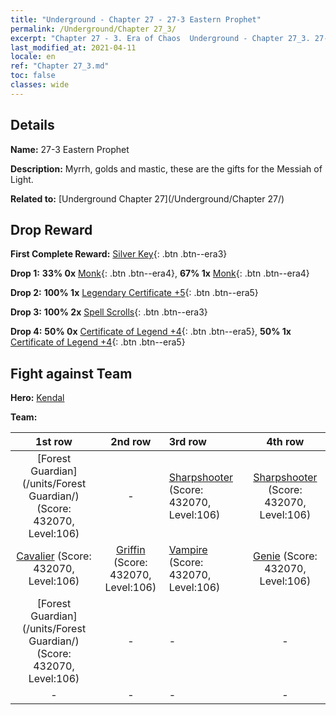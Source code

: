 ```yaml
---
title: "Underground - Chapter 27 - 27-3 Eastern Prophet"
permalink: /Underground/Chapter 27_3/
excerpt: "Chapter 27 - 3. Era of Chaos  Underground - Chapter 27_3. 27-3 Eastern Prophet"
last_modified_at: 2021-04-11
locale: en
ref: "Chapter 27_3.md"
toc: false
classes: wide
---
```


## Details

 **Name:** 27-3 Eastern Prophet

 **Description:** Myrrh, golds and mastic, these are the gifts for the Messiah of Light.

 **Related to:** [Underground Chapter 27](/Underground/Chapter 27/)

## Drop Reward

 **First Complete Reward:** [Silver Key](/Items/con_693/){: .btn .btn--era3}

 **Drop 1:** **33% 0x** [Monk](/Items/unt_194/){: .btn .btn--era4}, **67% 1x** [Monk](/Items/unt_194/){: .btn .btn--era4}

 **Drop 2:** **100% 1x** [Legendary Certificate +5](/Items/mat_102/){: .btn .btn--era5}

 **Drop 3:** **100% 2x** [Spell Scrolls](/Items/con_694/){: .btn .btn--era3}

 **Drop 4:** **50% 0x** [Certificate of Legend +4](/Items/mat_95/){: .btn .btn--era5}, **50% 1x** [Certificate of Legend +4](/Items/mat_95/){: .btn .btn--era5}


## Fight against Team
 **Hero:** [Kendal](/heroes/Kendal/)

 **Team:**


  | 1st row | 2nd row | 3rd row | 4th row |
  |:----:|:----:|:----|:----:|
  | [Forest Guardian](/units/Forest Guardian/) (Score: 432070, Level:106)  | - | [Sharpshooter](/units/Sharpshooter/) (Score: 432070, Level:106)  | [Sharpshooter](/units/Sharpshooter/) (Score: 432070, Level:106)  |
  | [Cavalier](/units/Cavalier/) (Score: 432070, Level:106)  | [Griffin](/units/Griffin/) (Score: 432070, Level:106)  | [Vampire](/units/Vampire/) (Score: 432070, Level:106)  | [Genie](/units/Genie/) (Score: 432070, Level:106)  |
  | [Forest Guardian](/units/Forest Guardian/) (Score: 432070, Level:106)  | - | - | - |
  | - | - | - | - |


